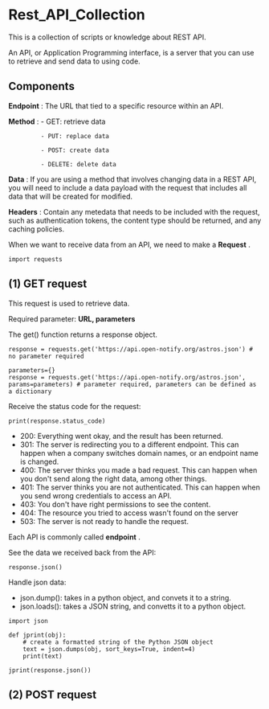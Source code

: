 # Rest_API_Collection

This is a collection of scripts or knowledge about REST API.

An API, or Application Programming interface, is a server that you can use to retrieve and send data to using code.

## Components

**Endpoint** : The URL that tied to a specific resource within an API.

**Method** : - GET: retrieve data

             - PUT: replace data
             
             - POST: create data
             
             - DELETE: delete data
             
**Data** : If you are using a method that involves changing data in a REST API, you will need to include a data payload with the request that includes all data that will be created for modified.

**Headers** : Contain any metedata that needs to be included with the request, such as authentication tokens, the content type should be returned, and any caching policies.

When we want to receive data from an API, we need to make a **Request** .

```pythonscript
import requests
```

## (1) GET request

This request is used to retrieve data. 

Required parameter: **URL, parameters**


The get() function returns a response object.
```pythonscript
response = requests.get('https://api.open-notify.org/astros.json') # no parameter required

parameters={}
response = requests.get('https://api.open-notify.org/astros.json', params=parameters) # parameter required, parameters can be defined as a dictionary
```

Receive the status code for the request:
```pythonscript
print(response.status_code) 
```

- 200: Everything went okay, and the result has been returned.
- 301: The server is redirecting you to a different endpoint. This can happen when a company switches domain names, or an endpoint name is changed.
- 400: The server thinks you made a bad request. This can happen when you don't send along the right data, among other things.
- 401: The server thinks you are not authenticated. This can happen when you send wrong credentials to access an API.
- 403: You don't have right permissions to see the content.
- 404: The resource you tried to access wasn't found on the server
- 503: The server is not ready to handle the request.

Each API is commonly called **endpoint** .

See the data we received back from the API:
```pythonscript
response.json()
```
Handle json data:
- json.dump(): takes in a python object, and convets it to a string.
- json.loads(): takes a JSON string, and convetts it to a python object.

```pythonscript
import json

def jprint(obj):
    # create a formatted string of the Python JSON object
    text = json.dumps(obj, sort_keys=True, indent=4)
    print(text)

jprint(response.json())
```

## (2) POST request

